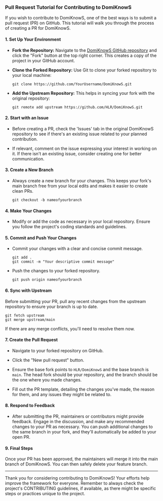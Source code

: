 ### Pull Request Tutorial for Contributing to DomiKnowS

If you wish to contribute to DomiKnowS, one of the best ways is to submit a pull request (PR) on GitHub. This tutorial will walk you through the process of creating a PR for DomiKnowS.

#### 1. **Set Up Your Environment**

- **Fork the Repository:** Navigate to the [DomiKnowS GitHub repository](https://github.com/HLR/DomiKnowS) and click the "Fork" button at the top right corner. This creates a copy of the project in your GitHub account.

- **Clone the Forked Repository:** Use Git to clone your forked repository to your local machine:
  ```
  git clone https://github.com/YourUsername/DomiKnowS.git
  ```

- **Add the Upstream Repository:** This helps in syncing your fork with the original repository:
  ```
  git remote add upstream https://github.com/HLR/DomiKnowS.git
  ```

#### 2. **Start with an Issue**

- Before creating a PR, check the 'Issues' tab in the original DomiKnowS repository to see if there's an existing issue related to your planned contribution.
  
- If relevant, comment on the issue expressing your interest in working on it. If there isn't an existing issue, consider creating one for better communication.

#### 3. **Create a New Branch**

- Always create a new branch for your changes. This keeps your fork's main branch free from your local edits and makes it easier to create clean PRs.
  ```
  git checkout -b nameofyourbranch
  ```

#### 4. **Make Your Changes**

- Modify or add the code as necessary in your local repository. Ensure you follow the project's coding standards and guidelines.

#### 5. **Commit and Push Your Changes**

- Commit your changes with a clear and concise commit message.
  ```
  git add .
  git commit -m "Your descriptive commit message"
  ```

- Push the changes to your forked repository.
  ```
  git push origin nameofyourbranch
  ```

#### 6. **Sync with Upstream**

Before submitting your PR, pull any recent changes from the upstream repository to ensure your branch is up to date.

```
git fetch upstream
git merge upstream/main
```

If there are any merge conflicts, you'll need to resolve them now.

#### 7. **Create the Pull Request**

- Navigate to your forked repository on GitHub.
  
- Click the "New pull request" button.

- Ensure the base fork points to `HLR/DomiKnowS` and the base branch is `main`. The head fork should be your repository, and the branch should be the one where you made changes.

- Fill out the PR template, detailing the changes you've made, the reason for them, and any issues they might be related to.

#### 8. **Respond to Feedback**

- After submitting the PR, maintainers or contributors might provide feedback. Engage in the discussion, and make any recommended changes to your PR as necessary. You can push additional changes to the same branch in your fork, and they'll automatically be added to your open PR.

#### 9. **Final Steps**

Once your PR has been approved, the maintainers will merge it into the main branch of DomiKnowS. You can then safely delete your feature branch.

---

Thank you for considering contributing to DomiKnowS! Your efforts help improve the framework for everyone. Remember to always check the project's CONTRIBUTING guidelines, if available, as there might be specific steps or practices unique to the project.
